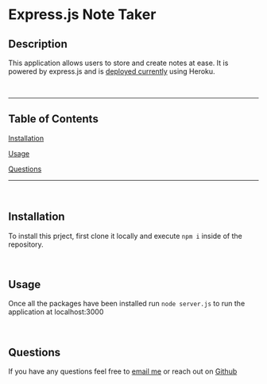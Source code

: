 # Express.js Note Taker

## Description

This application allows users to store and create notes at ease. It is powered by express.js and is [deployed currently](https://express-js-note-taker-al-flint.herokuapp.com/) using Heroku.

<br>

<hr>

## Table of Contents

[Installation](#Installation)

[Usage](#Usage)

[Questions](#Questions)

<hr>

<br>

## Installation

To install this prject, first clone it locally and execute `npm i` inside of the repository.

<br>

## Usage

Once all the packages have been installed run `node server.js` to run the application at localhost:3000

<br>

## Questions

If you have any questions feel free to [email me](mailto:alexandreaflint1111@gmail.com) or reach out on [Github](https://github.com/alflint11)